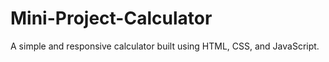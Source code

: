 # Mini-Project-Calculator
A simple and responsive calculator built using HTML, CSS, and JavaScript.
